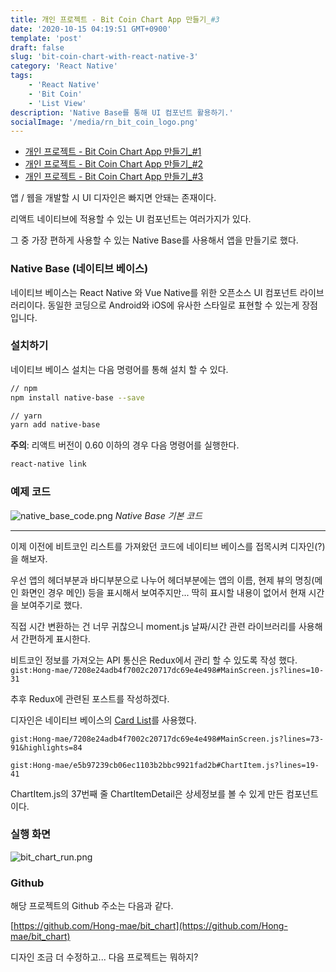 ```yaml
---
title: 개인 프로젝트 - Bit Coin Chart App 만들기_#3
date: '2020-10-15 04:19:51 GMT+0900'
template: 'post'
draft: false
slug: 'bit-coin-chart-with-react-native-3'
category: 'React Native'
tags:
    - 'React Native'
    - 'Bit Coin'
    - 'List View'
description: 'Native Base를 통해 UI 컴포넌트 활용하기.'
socialImage: '/media/rn_bit_coin_logo.png'
---
```


-   [개인 프로젝트 - Bit Coin Chart App 만들기\_#1](/posts/bit-coin-chart-with-react-native-1)
-   [개인 프로젝트 - Bit Coin Chart App 만들기\_#2](/posts/bit-coin-chart-with-react-native-2)
-   [개인 프로젝트 - Bit Coin Chart App 만들기\_#3](/posts/bit-coin-chart-with-react-native-3)

앱 / 웹을 개발할 시 UI 디자인은 빠지면 안돼는 존재이다.

리액트 네이티브에 적용할 수 있는 UI 컴포넌트는 여러가지가 있다.

그 중 가장 편하게 사용할 수 있는 Native Base를 사용해서 앱을 만들기로 했다.

### Native Base (네이티브 베이스)

네이티브 베이스는 React Native 와 Vue Native를 위한 오픈소스 UI 컴포넌트 라이브러리이다. 동일한 코딩으로 Android와 iOS에 유사한 스타일로 표현할 수 있는게 장점입니다.

### 설치하기

네이티브 베이스 설치는 다음 명령어를 통해 설치 할 수 있다.

```bash
// npm
npm install native-base --save

// yarn
yarn add native-base
```

**주의**: 리액트 버전이 0.60 이하의 경우 다음 명령어를 실행한다.

```bash
react-native link
```

### 예제 코드

![native_base_code.png](/media/native_base_code.png) _Native Base 기본 코드_

---

이제 이전에 비트코인 리스트를 가져왔던 코드에 네이티브 베이스를 접목시켜 디자인(?)을 해보자.

우선 앱의 헤더부분과 바디부분으로 나누어 헤더부분에는 앱의 이름, 현제 뷰의 명칭(메인 화면인 경우 메인) 등을 표시해서 보여주지만... 딱히 표시할 내용이 없어서 현재 시간을 보여주기로 했다.

직접 시간 변환하는 건 너무 귀찮으니 moment.js 날짜/시간 관련 라이브러리를 사용해서 간편하게 표시한다.

비트코인 정보를 가져오는 API 통신은 Redux에서 관리 할 수 있도록 작성 했다.
`gist:Hong-mae/7208e24adb4f7002c20717dc69e4e498#MainScreen.js?lines=10-31`

추후 Redux에 관련된 포스트를 작성하겠다.

디자인은 네이티브 베이스의 [Card List](https://docs.nativebase.io/Components.html#card-list-headref)를 사용했다.

`gist:Hong-mae/7208e24adb4f7002c20717dc69e4e498#MainScreen.js?lines=73-91&highlights=84`

`gist:Hong-mae/e5b97239cb06ec1103b2bbc9921fad2b#ChartItem.js?lines=19-41`

ChartItem.js의 37번째 줄 ChartItemDetail은 상세정보를 볼 수 있게 만든 컴포넌트이다.

### 실행 화면

![bit_chart_run.png](/media/bit_chart_run.png)

### Github

해당 프로젝트의 Github 주소는 다음과 같다.

[https://github.com/Hong-mae/bit_chart](https://github.com/Hong-mae/bit_chart)

디자인 조금 더 수정하고... 다음 프로젝트는 뭐하지?
